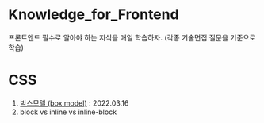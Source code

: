 # Knowledge_for_Frontend
프론트엔드 필수로 알아야 하는 지식을 매일 학습하자.
(각종 기술면접 질문을 기준으로 학습)

# CSS
1. [박스모델 (box model)](knowledges/CSS/BoxModel.md) : 2022.03.16
2. block vs inline vs inline-block
